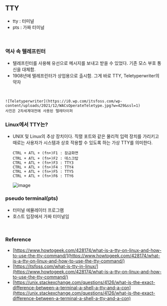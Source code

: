 ## **TTY**
- tty : 터미널
- pts : 가짜 터미널
<br>

### **역사 속 텔레프린터**
- 텔레프린터를 사용해 유선으로 메시지를 보내고 받을 수 있었다. 기존 모스 부호 통신을 대체함.
- 1908년에 텔레프린터가 상업용으로 출시함. 그게 바로 TTY, Teletyperwriter의 약자
<br>

	![Teletyperwriter](https://i0.wp.com/itsfoss.com/wp-content/uploads/2021/12/WACsOperateTeletype.jpg?w=429&ssl=1)
	사진은 2차세계대전에 사용된 텔레타이퍼

### Linux에서 TTY는?
- UNIX 및 Linux의 추상 장치이다. 직렬 포트와 같은 물리적 입력 장치를 가리키고 때로는 사용자가 시스템과 상호 작용할 수 있도록 하는 가상 TTY를 의미한다.

	``` 
	CTRL + ATL + (fn+)F1 : 잠금화면
	CTRL + ATL + (fn+)F2 : 데스크탑
	CTRL + ATL + (fn+)F3 : TTY3
	CTRL + ATL + (fn+)F4 : TTY4
	CTRL + ATL + (fn+)F5 : TTY5
	CTRL + ATL + (fn+)F6 : TTY6
	```

	![image](https://user-images.githubusercontent.com/62678380/146299355-41e9bd1b-6b97-4efb-b8e7-19490e994464.png)

### **pseudo terminal(pts)**
- 터미널 에뮬레이터 프로그램
- 호스트 입장에서 가짜 터미널임
<br>

### **Reference**
- [https://www.howtogeek.com/428174/what-is-a-tty-on-linux-and-how-to-use-the-tty-command/](https://www.howtogeek.com/428174/what-is-a-tty-on-linux-and-how-to-use-the-tty-command/)
- [https://itsfoss.com/what-is-tty-in-linux/](https://www.howtogeek.com/428174/what-is-a-tty-on-linux-and-how-to-use-the-tty-command/)
- [https://unix.stackexchange.com/questions/4126/what-is-the-exact-difference-between-a-terminal-a-shell-a-tty-and-a-con](https://unix.stackexchange.com/questions/4126/what-is-the-exact-difference-between-a-terminal-a-shell-a-tty-and-a-con)
